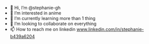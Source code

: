 - 👋 Hi, I’m @stephanie-gh
- 👀 I’m interested in anime
- 🌱 I’m currently learning more than 1 thing
- 💞️ I’m looking to collaborate on everything
- 📫 How to reach me on linkedin www.linkedin.com/in/stephanie-b439a6204

<!---
stephanie-gh/stephanie-gh is a ✨ special ✨ repository because its `README.md` (this file) appears on your GitHub profile.
You can click the Preview link to take a look at your changes.
--->
